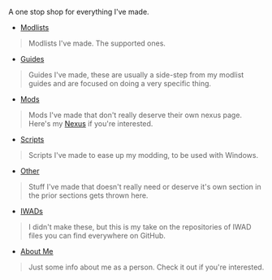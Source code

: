 
A one stop shop for everything I've made.

- [Modlists](./modlists)
> Modlists I've made. The supported ones.
- [Guides](./guides)
> Guides I've made, these are usually a side-step from my modlist guides and are focused on doing a very specific thing.
- [Mods](./mods)
> Mods I've made that don't really deserve their own nexus page. Here's my [Nexus](https://www.nexusmods.com/users/79495983) if you're interested.
- [Scripts](./scripts)
> Scripts I've made to ease up my modding, to be used with Windows.
- [Other](./other)
> Stuff I've made that doesn't really need or deserve it's own section in the prior sections gets thrown here.
- [IWADs](./iwads)
> I didn't make these, but this is my take on the repositories of IWAD files you can find everywhere on GitHub.
- [About Me](./yourstruly)
> Just some info about me as a person. Check it out if you're interested.